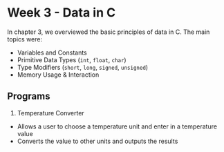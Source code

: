 # Week 3 - Data in C

In chapter 3, we overviewed the basic principles of data in C. The main topics were: 

* Variables and Constants
* Primitive Data Types (`int`, `float`, `char`)
* Type Modifiers (`short`, `long`, `signed`, `unsigned`)
* Memory Usage & Interaction

## Programs

1) Temperature Converter
* Allows a user to choose a temperature unit and enter in a temperature value
* Converts the value to other units and outputs the results
